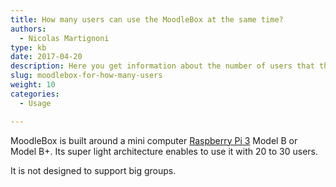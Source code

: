 ```yaml
---
title: How many users can use the MoodleBox at the same time?
authors:
  - Nicolas Martignoni
type: kb
date: 2017-04-20
description: Here you get information about the number of users that the MoodleBox can support simultaneously
slug: moodlebox-for-how-many-users
weight: 10
categories:
  - Usage

---
```

MoodleBox is built around a mini computer [Raspberry Pi 3][1] Model B or Model B+. Its super light architecture enables to use it with 20 to 30 users.

It is not designed to support big groups.

 [1]: https://www.raspberrypi.org/
